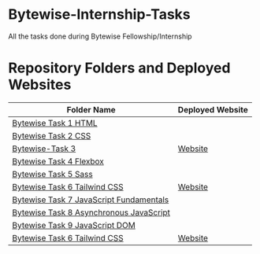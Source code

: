 # Bytewise-Internship-Tasks
All the tasks done during Bytewise Fellowship/Internship

# Repository Folders and Deployed Websites

| Folder Name | Deployed Website |
|-------------|------------------|
| [Bytewise Task 1 HTML](https://github.com/Hasnain-Mustafa/Bytewise-Internship-Tasks/tree/main/Bytewise%20Task%201%20HTML) | |
| [Bytewise Task 2 CSS](https://github.com/Hasnain-Mustafa/Bytewise-Internship-Tasks/tree/main/Bytewise%20Task%202%20CSS) | |
| [Bytewise-Task 3](https://github.com/Hasnain-Mustafa/Bytewise-Internship-Tasks/tree/main/Bytewise-Task%203) | [Website](https://creativeagency-demo.netlify.app/) |
| [Bytewise Task 4 Flexbox](https://github.com/Hasnain-Mustafa/Bytewise-Internship-Tasks/tree/main/Bytewise%20Task%204%20Flexbox) | |
| [Bytewise Task 5 Sass](https://github.com/Hasnain-Mustafa/Bytewise-Internship-Tasks/tree/main/Bytewise%20Task%205%20Sass) | |
| [Bytewise Task 6 Tailwind CSS](https://github.com/Hasnain-Mustafa/Bytewise-Internship-Tasks/tree/main/Bytewise%20Task%206%20Tailwind%20CSS) | [Website](https://pricing-cards-tailwind.netlify.app/) |
| [Bytewise Task 7 JavaScript Fundamentals](https://github.com/Hasnain-Mustafa/Bytewise-Internship-Tasks/tree/main/ByteWise%20Task%207%20JavaScript%20Fundamentals) | |
| [Bytewise Task 8 Asynchronous JavaScript](https://github.com/Hasnain-Mustafa/Bytewise-Internship-Tasks/tree/main/ByteWise%20Task%208%20Asynchronous%20JavaScript) | |
| [Bytewise Task 9 JavaScript DOM ](https://github.com/Hasnain-Mustafa/Bytewise-Internship-Tasks/tree/main/ByteWise%20Task%209%20JavaScript%20DOM) | |
| [Bytewise Task 6 Tailwind CSS](https://github.com/Hasnain-Mustafa/Bytewise-Internship-Tasks/tree/main/ByteWise%20Task%2010%20TODO%20List%20App) | [Website](https://app-todo-demo-js.netlify.app/) |
